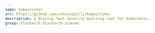 ```yaml
---
name: kubestriker
url: https://github.com/vchinnipilli/kubestriker
description: A Blazing fast Security Auditing tool for Kubernetes.
group: blackarch blackarch-scanner
---
```


